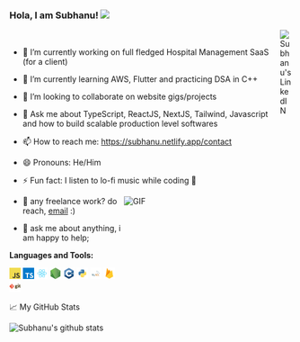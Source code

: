 

### Hola, I am Subhanu! <img src="https://media.giphy.com/media/hvRJCLFzcasrR4ia7z/giphy.gif" height="25px">
<a href="https://www.linkedin.com/in/subhanu-sankar-roy/">
  <img align="right" alt="Subhanu's LinkedIN" width="22px" src="https://raw.githubusercontent.com/peterthehan/peterthehan/master/assets/linkedin.svg" />
</a>

<br />


- 🔭 I’m currently working on full fledged Hospital Management SaaS (for a client)
- 🌱 I’m currently learning AWS, Flutter and practicing DSA in C++
- 👯 I’m looking to collaborate on website gigs/projects
- 💬 Ask me about TypeScript, ReactJS, NextJS, Tailwind, Javascript and how to build scalable production level softwares
- 📫 How to reach me: https://subhanu.netlify.app/contact
- 😄 Pronouns: He/Him
- ⚡ Fun fact: I listen to lo-fi music while coding 🎵


  <img align="right" alt="GIF" src="https://github.com/abhisheknaiidu/abhisheknaiidu/blob/master/code.gif?raw=true" width="300" height="200" />
  
- 💼 any freelance work? do reach, [email](mailto:subhanu12@gmail.com) :)
- 💬 ask me about anything, i am happy to help;

**Languages and Tools:**  

<code><img height="20" src="https://raw.githubusercontent.com/github/explore/80688e429a7d4ef2fca1e82350fe8e3517d3494d/topics/javascript/javascript.png"></code>
<code><img height="20" src="https://raw.githubusercontent.com/github/explore/80688e429a7d4ef2fca1e82350fe8e3517d3494d/topics/typescript/typescript.png"></code>
<code><img height="20" src="https://raw.githubusercontent.com/github/explore/80688e429a7d4ef2fca1e82350fe8e3517d3494d/topics/react/react.png"></code>
<code><img height="20" src="https://raw.githubusercontent.com/github/explore/80688e429a7d4ef2fca1e82350fe8e3517d3494d/topics/nodejs/nodejs.png"></code>
<code><img height="20" src="https://raw.githubusercontent.com/github/explore/80688e429a7d4ef2fca1e82350fe8e3517d3494d/topics/cpp/cpp.png"></code>
<code><img height="20" src="https://raw.githubusercontent.com/github/explore/80688e429a7d4ef2fca1e82350fe8e3517d3494d/topics/python/python.png"></code>
<code><img height="20" src="https://raw.githubusercontent.com/github/explore/80688e429a7d4ef2fca1e82350fe8e3517d3494d/topics/mysql/mysql.png"></code>
<code><img height="20" src="https://raw.githubusercontent.com/github/explore/80688e429a7d4ef2fca1e82350fe8e3517d3494d/topics/firebase/firebase.png"></code>
<code><img height="20" src="https://raw.githubusercontent.com/github/explore/80688e429a7d4ef2fca1e82350fe8e3517d3494d/topics/git/git.png"></code>



📈 My GitHub Stats
<br>
<p align="left"> <img src="https://github-readme-stats.vercel.app/api?username=SubhanuSRoy&show_icons=true&theme=gotham" alt="Subhanu's github stats" />





